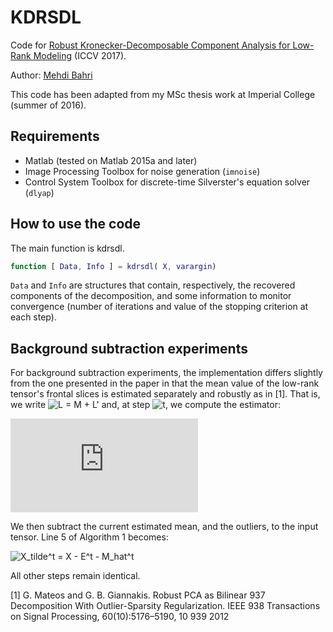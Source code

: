 # KDRSDL
Code for [Robust Kronecker-Decomposable Component Analysis for Low-Rank Modeling](https://arxiv.org/abs/1703.07886) (ICCV 2017).

Author: [Mehdi Bahri](http://bahri.io)

This code has been adapted from my MSc thesis work at Imperial College (summer of 2016).

## Requirements

* Matlab (tested on Matlab 2015a and later)
* Image Processing Toolbox for noise generation (`imnoise`)
* Control System Toolbox for discrete-time Silverster's equation solver (`dlyap`)

## How to use the code

The main function is kdrsdl.
```matlab
function [ Data, Info ] = kdrsdl( X, varargin)
```

`Data` and `Info` are structures that contain, respectively, the recovered components of the decomposition, and some information to monitor convergence (number of iterations and value of the stopping criterion at each step).

## Background subtraction experiments

For background subtraction experiments, the implementation differs slightly from the one presented in the paper in that the mean value of the low-rank tensor's frontal slices is estimated separately and robustly as in [1]. That is, we write ![L = M + L'](http://quicklatex.com/cache3/4b/ql_7ad77138d8fb1f2eea471eb16f7d514b_l3.png) and, at step ![t](http://quicklatex.com/cache3/8d/ql_5121a27906c28c9080bdc88d7480e28d_l3.png), we compute the estimator:

![M_hat^t = (1/N)*Sum_n(X_n - E_n^t)](http://latex.codecogs.com/gif.latex?%5Cmathbf%7B%5Chat%7BM%7D%5Et%7D%20%3D%20%5Cfrac%7B1%7D%7BN%7D%20%5Csum_n%20%28%5Cmathbf%7BX%7D_n%20-%20%5Cmathbf%7BE%7D_n%5Et%29)

We then subtract the current estimated mean, and the outliers, to the input tensor. Line 5 of Algorithm 1 becomes:

![X_tilde^t = X - E^t - M_hat^t](http://quicklatex.com/cache3/31/ql_cbe81c6fee4215c95790a8ea68cef331_l3.png)

All other steps remain identical.

[1] G. Mateos and G. B. Giannakis. Robust PCA as Bilinear 937 Decomposition With Outlier-Sparsity Regularization. IEEE 938 Transactions on Signal Processing, 60(10):5176–5190, 10 939 2012
